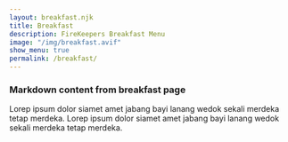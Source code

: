```yaml
---
layout: breakfast.njk
title: Breakfast
description: FireKeepers Breakfast Menu
image: "/img/breakfast.avif"
show_menu: true
permalink: /breakfast/
---
```

### Markdown content from breakfast page

Lorep ipsum dolor siamet amet jabang bayi lanang wedok sekali merdeka tetap merdeka. Lorep ipsum dolor siamet amet jabang bayi lanang wedok sekali merdeka tetap merdeka.